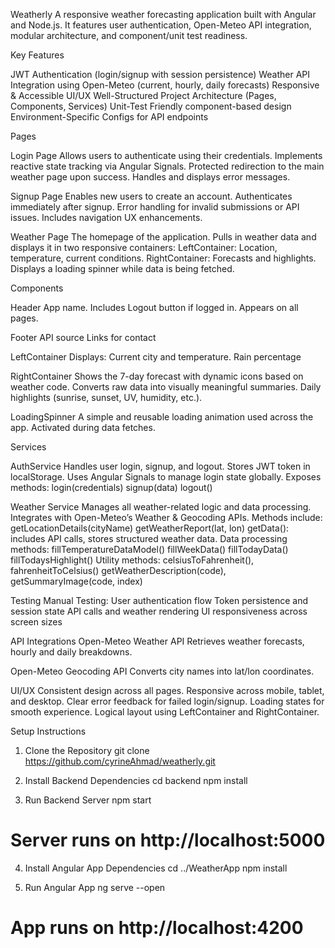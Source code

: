 Weatherly
A responsive weather forecasting application built with Angular and Node.js.
It features user authentication, Open-Meteo API integration, modular architecture, and component/unit test readiness.

Key Features

JWT Authentication (login/signup with session persistence)
Weather API Integration using Open-Meteo (current, hourly, daily forecasts)
Responsive & Accessible UI/UX
Well-Structured Project Architecture (Pages, Components, Services)
Unit-Test Friendly component-based design
Environment-Specific Configs for API endpoints

Pages

Login Page 
Allows users to authenticate using their credentials.
Implements reactive state tracking via Angular Signals.
Protected redirection to the main weather page upon success.
Handles and displays error messages.

Signup Page 
Enables new users to create an account.
Authenticates immediately after signup.
Error handling for invalid submissions or API issues.
Includes navigation UX enhancements.

Weather Page 
The homepage of the application.
Pulls in weather data and displays it in two responsive containers:
LeftContainer: Location, temperature, current conditions.
RightContainer: Forecasts and highlights.
Displays a loading spinner while data is being fetched.

Components

Header 
App name.
Includes Logout button if logged in.
Appears on all pages.

Footer 
API source
Links for contact 

LeftContainer
Displays:
Current city and temperature.
Rain percentage

RightContainer
Shows the 7-day forecast with dynamic icons based on weather code.
Converts raw data into visually meaningful summaries.
Daily highlights (sunrise, sunset, UV, humidity, etc.).

LoadingSpinner
A simple and reusable loading animation used across the app.
Activated during data fetches.

Services

AuthService
Handles user login, signup, and logout.
Stores JWT token in localStorage.
Uses Angular Signals to manage login state globally.
Exposes methods:
login(credentials)
signup(data)
logout()

Weather Service
Manages all weather-related logic and data processing.
Integrates with Open-Meteo’s Weather & Geocoding APIs.
Methods include:
getLocationDetails(cityName)
getWeatherReport(lat, lon)
getData(): includes API calls, stores structured weather data.
Data processing methods:
fillTemperatureDataModel()
fillWeekData()
fillTodayData()
fillTodaysHighlight()
Utility methods:
celsiusToFahrenheit(), fahrenheitToCelsius()
getWeatherDescription(code), getSummaryImage(code, index)

Testing
Manual Testing:
User authentication flow
Token persistence and session state
API calls and weather rendering
UI responsiveness across screen sizes

API Integrations
Open-Meteo Weather API
Retrieves weather forecasts, hourly and daily breakdowns.

Open-Meteo Geocoding API
Converts city names into lat/lon coordinates.

UI/UX
Consistent design across all pages.
Responsive across mobile, tablet, and desktop.
Clear error feedback for failed login/signup.
Loading states for smooth experience.
Logical layout using LeftContainer and RightContainer.

Setup Instructions

1. Clone the Repository
git clone https://github.com/cyrineAhmad/weatherly.git

2. Install Backend Dependencies
cd backend
npm install

3. Run Backend Server
npm start
# Server runs on http://localhost:5000

4. Install Angular App Dependencies
cd ../WeatherApp
npm install

6. Run Angular App
ng serve --open
# App runs on http://localhost:4200

